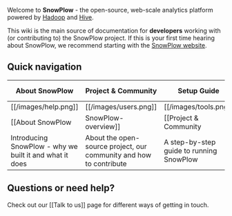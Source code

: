 Welcome to **SnowPlow** - the open-source, web-scale analytics platform powered by [Hadoop](hadoop) and [Hive](hive).

This wiki is the main source of documentation for **developers** working with (or contributing to) the SnowPlow project. If this is your first time hearing about SnowPlow, we recommend starting with the [SnowPlow website][website].

## Quick navigation

| About SnowPlow             | Project & Community              | Setup Guide          | Technical Documentation                  |
|----------------------------|---------------------------------|-------------------------------|---------------------------|
| [[/images/help.png]] | [[/images/users.png]] | [[/images/tools.png]] | [[/images/database.png]] |
| [[About SnowPlow|SnowPlow-overview]] | [[Project & Community|SnowPlow-project-and-community]]       | [[Setup Guide|Setting-up-SnowPlow]] | [[Technical Documentation|SnowPlow-technical-documentation]]|
| Introducing SnowPlow - why we built it and what it does | About the open-source project, our community and how to contribute | A step-by-step guide to running SnowPlow | Detailed technical documentation on SnowPlow and its five sub-systems |

## Questions or need help?

Check out our [[Talk to us]] page for different ways of getting in touch.

[website]: http://snowplowanalytics.com
[hadoop]: http://hadoop.apache.org/
[hive]: http://hive.apache.org/